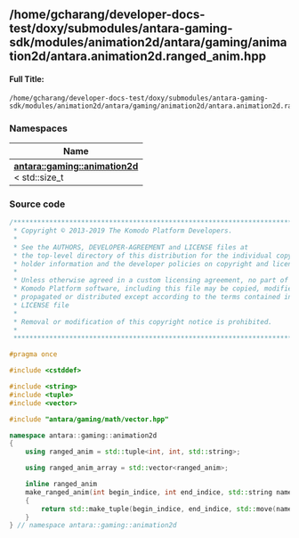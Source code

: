 

## /home/gcharang/developer-docs-test/doxy/submodules/antara-gaming-sdk/modules/animation2d/antara/gaming/animation2d/antara.animation2d.ranged_anim.hpp

#### Full Title:
```
/home/gcharang/developer-docs-test/doxy/submodules/antara-gaming-sdk/modules/animation2d/antara/gaming/animation2d/antara.animation2d.ranged_anim.hpp
```







### Namespaces

| Name           |
| -------------- |
| **[antara::gaming::animation2d](Namespaces/namespaceantara_1_1gaming_1_1animation2d.md)** <br>< std::size_t  |
















### Source code

```cpp
/******************************************************************************
 * Copyright © 2013-2019 The Komodo Platform Developers.                      *
 *                                                                            *
 * See the AUTHORS, DEVELOPER-AGREEMENT and LICENSE files at                  *
 * the top-level directory of this distribution for the individual copyright  *
 * holder information and the developer policies on copyright and licensing.  *
 *                                                                            *
 * Unless otherwise agreed in a custom licensing agreement, no part of the    *
 * Komodo Platform software, including this file may be copied, modified,     *
 * propagated or distributed except according to the terms contained in the   *
 * LICENSE file                                                               *
 *                                                                            *
 * Removal or modification of this copyright notice is prohibited.            *
 *                                                                            *
 ******************************************************************************/

#pragma once

#include <cstddef> 

#include <string> 
#include <tuple>  
#include <vector> 

#include "antara/gaming/math/vector.hpp" 

namespace antara::gaming::animation2d
{
    using ranged_anim = std::tuple<int, int, std::string>;

    using ranged_anim_array = std::vector<ranged_anim>;

    inline ranged_anim
    make_ranged_anim(int begin_indice, int end_indice, std::string name)
    {
        return std::make_tuple(begin_indice, end_indice, std::move(name));
    }
} // namespace antara::gaming::animation2d
```




